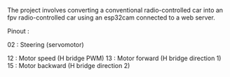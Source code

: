 The project involves converting a conventional radio-controlled car into an fpv radio-controlled car using an esp32cam connected to a web server.

Pinout :

02  : Steering (servomotor)

12  : Motor speed (H bridge PWM)
13  : Motor forward (H bridge direction 1)
15  : Motor backward (H bridge direction 2)

